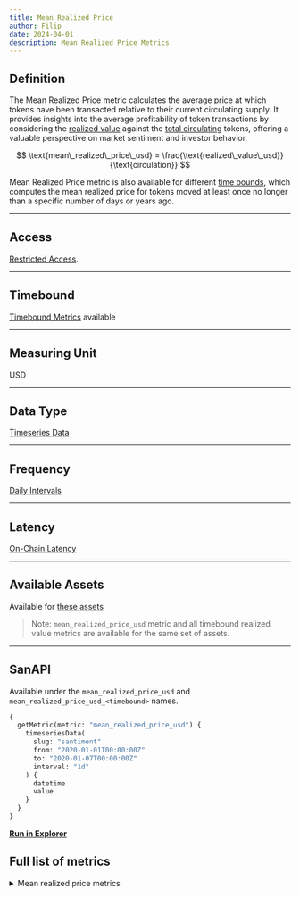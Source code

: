 ```yaml
---
title: Mean Realized Price
author: Filip
date: 2024-04-01
description: Mean Realized Price Metrics
---
```


## Definition

The Mean Realized Price metric calculates the average price at which tokens have been transacted 
relative to their current circulating supply. It provides insights into the average profitability 
of token transactions by considering the [realized value](/metrics/realized-value) against the 
[total circulating](/metrics/circulation) tokens, offering a valuable perspective on market 
sentiment and investor behavior.

$$
\text{mean\_realized\_price\_usd} = \frac{\text{realized\_value\_usd}}{\text{circulation}}
$$

Mean Realized Price metric is also available for different [time bounds](/metrics/details/timebound), which 
computes the mean realized price for tokens moved at least once no longer than a specific number of days or years ago.


---

## Access

[Restricted Access](/metrics/details/access#restricted-access).

---

## Timebound

[Timebound Metrics](/metrics/details/timebound) available

---

## Measuring Unit

USD

---

## Data Type

[Timeseries Data](/metrics/details/data-type#timeseries-data)

---

## Frequency

[Daily Intervals](/metrics/details/frequency#daily-frequency)

---

## Latency

[On-Chain Latency](/metrics/details/latency#on-chain-latency)

---

## Available Assets

Available for [these assets](<https://api.santiment.net/graphiql?variables=&query=%7B%0A%20%20getMetric(metric%3A%20%22mean_realized_price_usd%22)%20%7B%0A%20%20%20%20metadata%20%7B%0A%20%20%20%20%20%20availableSlugs%0A%20%20%20%20%7D%0A%20%20%7D%0A%7D%0A>)

> Note: `mean_realized_price_usd` metric and all timebound realized value metrics are
> available for the same set of assets.

---

## SanAPI

Available under the `mean_realized_price_usd` and `mean_realized_price_usd_<timebound>` names.

```graphql
{
  getMetric(metric: "mean_realized_price_usd") {
    timeseriesData(
      slug: "santiment"
      from: "2020-01-01T00:00:00Z"
      to: "2020-01-07T00:00:00Z"
      interval: "1d"
    ) {
      datetime
      value
    }
  }
}
```

**[Run in Explorer](<https://api.santiment.net/graphiql?query=%7B%0A%20%20getMetric(metric%3A%20%22mean_realized_price_usd%22)%20%7B%0A%20%20%20%20timeseriesData(%0A%20%20%20%20%20%20slug%3A%20%22santiment%22%0A%20%20%20%20%20%20from%3A%20%222020-01-01T00%3A00%3A00Z%22%0A%20%20%20%20%20%20to%3A%20%222020-01-07T00%3A00%3A00Z%22%0A%20%20%20%20%20%20interval%3A%20%221d%22%0A%20%20%20%20)%20%7B%0A%20%20%20%20%20%20datetime%0A%20%20%20%20%20%20value%0A%20%20%20%20%7D%0A%20%20%7D%0A%7D>)**

## Full list of metrics

<Details>
<Summary>Mean realized price metrics</Summary>
- mean_realized_price_usd
- mean_realized_price_usd_1d
- mean_realized_price_usd_7d
- mean_realized_price_usd_30d
- mean_realized_price_usd_60d
- mean_realized_price_usd_90d
- mean_realized_price_usd_180d
- mean_realized_price_usd_365d
- mean_realized_price_usd_2y
- mean_realized_price_usd_3y
- mean_realized_price_usd_5y
- mean_realized_price_usd_10y
</Details>
